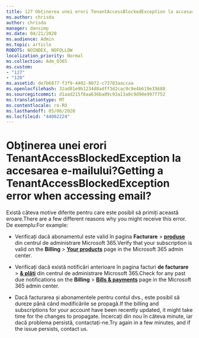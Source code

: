 ```yaml
---
title: 127 Obținerea unei erori TenantAccessBlockedException la accesarea e-mailului?
ms.author: chrisda
author: chrisda
manager: dansimp
ms.date: 04/21/2020
ms.audience: Admin
ms.topic: article
ROBOTS: NOINDEX, NOFOLLOW
localization_priority: Normal
ms.collection: Adm_O365
ms.custom:
- "127"
- "128"
ms.assetid: de7b6877-f3f9-4402-8072-c73783aaccaa
ms.openlocfilehash: 32ad81e9b1234d8adff3d2cac9c9e4b619e35688
ms.sourcegitcommit: d1aad215f8aa636ba89c93a13a0c9d90e997f752
ms.translationtype: MT
ms.contentlocale: ro-RO
ms.lasthandoff: 05/06/2020
ms.locfileid: "44062224"
---
```

# <a name="getting-a-tenantaccessblockedexception-error-when-accessing-email"></a><span data-ttu-id="a5453-102">Obținerea unei erori TenantAccessBlockedException la accesarea e-mailului?</span><span class="sxs-lookup"><span data-stu-id="a5453-102">Getting a TenantAccessBlockedException error when accessing email?</span></span>

<span data-ttu-id="a5453-103">Există câteva motive diferite pentru care este posibil să primiți această eroare.</span><span class="sxs-lookup"><span data-stu-id="a5453-103">There are a few different reasons why you might receive this error.</span></span> <span data-ttu-id="a5453-104">De exemplu:</span><span class="sxs-lookup"><span data-stu-id="a5453-104">For example:</span></span>

- <span data-ttu-id="a5453-105">Verificați dacă abonamentul este valid în pagina **Facturare** \> **[produse](https://portal.office.com/adminportal/home#/subscriptions)** din centrul de administrare Microsoft 365.</span><span class="sxs-lookup"><span data-stu-id="a5453-105">Verify that your subscription is valid on the **Billing** \> **[Your products](https://portal.office.com/adminportal/home#/subscriptions)** page in the Microsoft 365 admin center.</span></span>

- <span data-ttu-id="a5453-106">Verificați dacă există notificări anterioare în pagina facturi **de facturare** \> **[& plăți](https://portal.office.com/adminportal/home#/billoverview)** din centrul de administrare Microsoft 365.</span><span class="sxs-lookup"><span data-stu-id="a5453-106">Check for any past due notifications on the **Billing** \> **[Bills & payments](https://portal.office.com/adminportal/home#/billoverview)** page in the Microsoft 365 admin center.</span></span>

- <span data-ttu-id="a5453-107">Dacă facturarea și abonamentele pentru contul dvs., este posibil să dureze până când modificările se propagă.</span><span class="sxs-lookup"><span data-stu-id="a5453-107">If the billing and subscriptions for your account have been recently updated, it might take time for the changes to propagate.</span></span> <span data-ttu-id="a5453-108">Încercați din nou în câteva minute, iar dacă problema persistă, contactați-ne.</span><span class="sxs-lookup"><span data-stu-id="a5453-108">Try again in a few minutes, and if the issue persists, contact us.</span></span>
